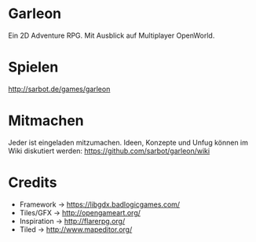 # Garleon
Ein 2D Adventure RPG. Mit Ausblick auf Multiplayer OpenWorld.

# Spielen
http://sarbot.de/games/garleon

# Mitmachen
Jeder ist eingeladen mitzumachen. Ideen, Konzepte und Unfug können im Wiki diskutiert werden:
https://github.com/sarbot/garleon/wiki

# Credits
- Framework -> https://libgdx.badlogicgames.com/
- Tiles/GFX -> http://opengameart.org/
- Inspiration -> http://flarerpg.org/
- Tiled -> http://www.mapeditor.org/
